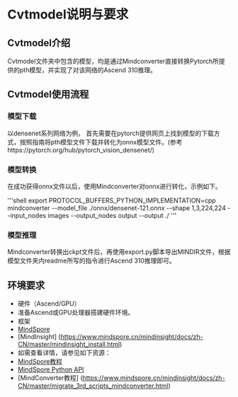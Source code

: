 # Cvtmodel说明与要求

## Cvtmodel介绍

Cvtmodel文件夹中包含的模型，均是通过Mindconverter直接转换Pytorch所提供的pth模型，并实现了对该网络的Ascend 310推理。

## Cvtmodel使用流程

### 模型下载

以densenet系列网络为例， 首先需要在pytorch提供网页上找到模型的下载方式，按照指南将pth模型文件下载并转化为onnx模型文件。(参考https://pytorch.org/hub/pytorch_vision_densenet/)

### 模型转换

在成功获得onnx文件以后，使用Mindconverter对onnx进行转化，示例如下。

'''shell
export PROTOCOL_BUFFERS_PYTHON_IMPLEMENTATION=cpp
mindconverter --model_file ./onnx/densenet-121.onnx --shape 1,3,224,224 --input_nodes images --output_nodes output --output ./
'''

### 模型推理

Mindconverter转换出ckpt文件后，再使用export.py脚本导出MINDIR文件，根据模型文件夹内readme所写的指令进行Ascend 310推理即可。

## 环境要求

- 硬件（Ascend/GPU）
- 准备Ascend或GPU处理器搭建硬件环境。
- 框架
- [MindSpore](https://www.mindspore.cn/install)
- [MindInsight] (https://www.mindspore.cn/mindinsight/docs/zh-CN/master/mindinsight_install.html)
- 如需查看详情，请参见如下资源：
- [MindSpore教程](https://www.mindspore.cn/tutorials/zh-CN/master/index.html)
- [MindSpore Python API](https://www.mindspore.cn/docs/api/zh-CN/master/index.html)
- [MindConverter教程] (https://www.mindspore.cn/mindinsight/docs/zh-CN/master/migrate_3rd_scripts_mindconverter.html)